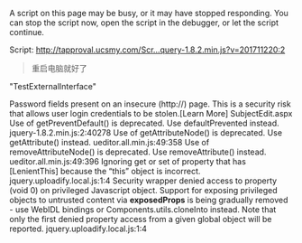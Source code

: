 A script on this page may be busy, or it may have stopped responding. You can stop the script now, open the script in the debugger, or let the script continue.

Script: http://tapproval.ucsmy.com/Scr…query-1.8.2.min.js?v=201711220:2


> 重启电脑就好了


"TestExternalInterface"


Password fields present on an insecure (http://) page. This is a security risk that allows user login credentials to be stolen.[Learn More]  SubjectEdit.aspx
Use of getPreventDefault() is deprecated.  Use defaultPrevented instead.  jquery-1.8.2.min.js:2:40278
Use of getAttributeNode() is deprecated. Use getAttribute() instead.  ueditor.all.min.js:49:358
Use of removeAttributeNode() is deprecated. Use removeAttribute() instead.  ueditor.all.min.js:49:396
Ignoring get or set of property that has [LenientThis] because the “this” object is incorrect.  jquery.uploadify.local.js:1:4
Security wrapper denied access to property (void 0) on privileged Javascript object. Support for exposing privileged objects to untrusted content via __exposedProps__ is being gradually removed - use WebIDL bindings or Components.utils.cloneInto instead. Note that only the first denied property access from a given global object will be reported.  jquery.uploadify.local.js:1:4


